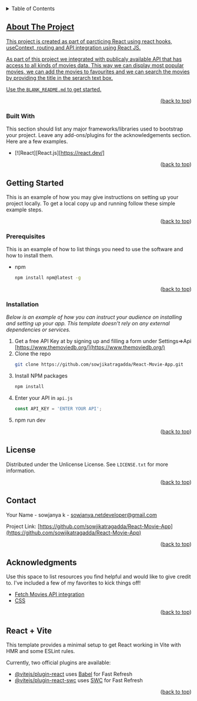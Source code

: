 
<a id="readme-top"></a>

<!-- TABLE OF CONTENTS -->
<details>
  <summary>Table of Contents</summary>
  <ol>
    <li>
      <a href="#about-the-project">About The Project</a>
      <ul>
        <li><a href="#built-with">Built With</a></li>
      </ul>
    </li>
    <li>
      <a href="#getting-started">Getting Started</a>
      <ul>
        <li><a href="#prerequisites">Prerequisites</a></li>
        <li><a href="#installation">Installation</a></li>
      </ul>
    </li>
    <li><a href="#license">License</a></li>
    <li><a href="#contact">Contact</a></li>
    <li><a href="#acknowledgments">Acknowledgments</a></li>
    <li><a href="#React + Vite">React + Vite</li>
  </ol>
</details>



<!-- ABOUT THE PROJECT -->
## About The Project


This project is created as part of parcticing React using react hooks, useContext, routing and API integration using React JS.

As part of this project we integrated with publicaly available API that has access to all kinds of movies data. This way we can display most popular movies, we can add the movies to favourites and we can search the movies by providing the title in the serarch text box. 


Use the `BLANK_README.md` to get started.

<p align="right">(<a href="#readme-top">back to top</a>)</p>



### Built With

This section should list any major frameworks/libraries used to bootstrap your project. Leave any add-ons/plugins for the acknowledgements section. Here are a few examples.

* [![React][React.js][https://react.dev/]

<p align="right">(<a href="#readme-top">back to top</a>)</p>



<!-- GETTING STARTED -->
## Getting Started

This is an example of how you may give instructions on setting up your project locally.
To get a local copy up and running follow these simple example steps.

<p align="right">(<a href="#readme-top">back to top</a>)</p>

### Prerequisites

This is an example of how to list things you need to use the software and how to install them.
* npm
  ```sh
  npm install npm@latest -g
  ```

<p align="right">(<a href="#readme-top">back to top</a>)</p>

### Installation

_Below is an example of how you can instruct your audience on installing and setting up your app. This template doesn't rely on any external dependencies or services._

1. Get a free API Key at by signing up and filling a form under Settings=>Api [https://www.themoviedb.org/](https://www.themoviedb.org/)
2. Clone the repo
   ```sh
   git clone https://github.com/sowjikatragadda/React-Movie-App.git
   ```
3. Install NPM packages
   ```sh
   npm install
   ```
4. Enter your API in `api.js`
   ```js
   const API_KEY = 'ENTER YOUR API';
   ```
5. npm run dev

<p align="right">(<a href="#readme-top">back to top</a>)</p>


<!-- LICENSE -->
## License

Distributed under the Unlicense License. See `LICENSE.txt` for more information.

<p align="right">(<a href="#readme-top">back to top</a>)</p>



<!-- CONTACT -->
## Contact

Your Name - sowjanya k - sowjanya.netdeveloper@gmail.com

Project Link: [https://github.com/sowjikatragadda/React-Movie-App](https://github.com/sowjikatragadda/React-Movie-App)

<p align="right">(<a href="#readme-top">back to top</a>)</p>



<!-- ACKNOWLEDGMENTS -->
## Acknowledgments

Use this space to list resources you find helpful and would like to give credit to. I've included a few of my favorites to kick things off!

* [Fetch Movies API integration](https://www.themoviedb.org/)
* [CSS](https://offers.hubspot.com/coding-template)

<p align="right">(<a href="#readme-top">back to top</a>)</p>

## React + Vite
This template provides a minimal setup to get React working in Vite with HMR and some ESLint rules.

Currently, two official plugins are available:

- [@vitejs/plugin-react](https://github.com/vitejs/vite-plugin-react/blob/main/packages/plugin-react/README.md) uses [Babel](https://babeljs.io/) for Fast Refresh
- [@vitejs/plugin-react-swc](https://github.com/vitejs/vite-plugin-react-swc) uses [SWC](https://swc.rs/) for Fast Refresh

<p align="right">(<a href="#readme-top">back to top</a>)</p>